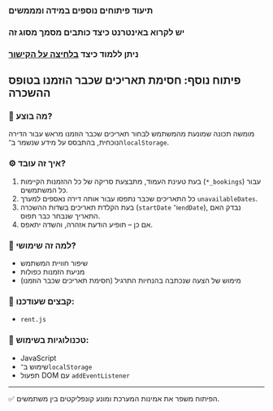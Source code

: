 ### תיעוד פיתוחים נוספים במידה ומממשים

### יש לקרוא באינטרנט כיצד כותבים מסמך מסוג זה

### ניתן ללמוד כיצד [בלחיצה על הקישור](https://www.markdownguide.org/cheat-sheet/)


## פיתוח נוסף: חסימת תאריכים שכבר הוזמנו בטופס ההשכרה

### 🎯 מה בוצע?
מומשה תכונה שמונעת מהמשתמש לבחור תאריכים שכבר הוזמנו מראש עבור הדירה הנוכחית, בהתבסס על מידע שנשמר ב־`localStorage`.

### ⚙️ איך זה עובד?
1. בעת טעינת העמוד, מתבצעת סריקה של כל ההזמנות הקיימות (`*_bookings`) עבור כל המשתמשים.
2. כל התאריכים שכבר נתפסו עבור אותה דירה נאספים למערך `unavailableDates`.
3. בעת הקלדת תאריכים בשדות ההשכרה (`startDate` ו־`endDate`), נבדק האם התאריך שנבחר כבר תפוס.
4. אם כן – תופיע הודעת אזהרה, והשדה יתאפס.

### 🧠 למה זה שימושי?
- שיפור חוויית המשתמש
- מניעת הזמנות כפולות
- מימוש של הצעה שנכתבה בהנחיות התרגיל (חסימת תאריכים שכבר הוזמנו)

### 📂 קבצים שעודכנו:
- `rent.js`

### 📌 טכנולוגיות בשימוש:
- JavaScript
- שימוש ב־`localStorage`
- תפעול DOM עם `addEventListener`

---

✅ הפיתוח משפר את אמינות המערכת ומונע קונפליקטים בין משתמשים.